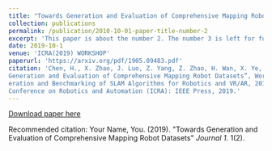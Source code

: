 ```yaml
---
title: "Towards Generation and Evaluation of Comprehensive Mapping Robot Datasets"
collection: publications
permalink: /publication/2010-10-01-paper-title-number-2
excerpt: 'This paper is about the number 2. The number 3 is left for future work.'
date: 2019-10-1
venue: 'ICRA(2019) WORKSHOP'
paperurl: 'https://arxiv.org/pdf/1905.09483.pdf'
citation: 'Chen, H., X. Zhao, J. Luo, Z. Yang, Z. Zhao, H. Wan, X. Ye, G. Weng, Z. He, T. Dong, et al., ”Towards
Generation and Evaluation of Comprehensive Mapping Robot Datasets”, Workshop on Dataset Gen-
eration and Benchmarking of SLAM Algorithms for Robotics and VR/AR, 2019 IEEE International
Conference on Robotics and Automation (ICRA): IEEE Press, 2019.'
---
```


[Download paper here](https://arxiv.org/pdf/1905.09483.pdf)

Recommended citation: Your Name, You. (2019). "Towards Generation and Evaluation of Comprehensive Mapping Robot Datasets" <i>Journal 1</i>. 1(2).
